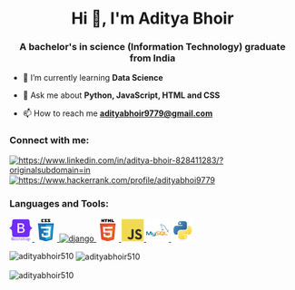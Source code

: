 <h1 align="center">Hi 👋, I'm Aditya Bhoir</h1>
<h3 align="center">A bachelor's in science (Information Technology) graduate from India</h3>

- 🌱 I’m currently learning **Data Science**

- 💬 Ask me about **Python, JavaScript, HTML and CSS**

- 📫 How to reach me **adityabhoir9779@gmail.com**

<h3 align="left">Connect with me:</h3>
<p align="left">
<!-- <a href="https://codepen.io/adityabhoir510" target="blank"><img align="center" src="https://raw.githubusercontent.com/rahuldkjain/github-profile-readme-generator/master/src/images/icons/Social/codepen.svg" alt="https://codepen.io/adityabhoir510" height="30" width="40" /></a> -->
<a href="https://www.linkedin.com/in/aditya-bhoir-828411283/" target="blank"><img align="center" src="https://raw.githubusercontent.com/rahuldkjain/github-profile-readme-generator/master/src/images/icons/Social/linked-in-alt.svg" alt="https://www.linkedin.com/in/aditya-bhoir-828411283/?originalsubdomain=in" height="30" width="40" /></a>
<a href="https://www.hackerrank.com/profile/adityabhoi9779" target="blank"><img align="center" src="https://raw.githubusercontent.com/rahuldkjain/github-profile-readme-generator/master/src/images/icons/Social/hackerrank.svg" alt="https://www.hackerrank.com/profile/adityabhoi9779" height="30" width="40" /></a>
</p>

<h3 align="left">Languages and Tools:</h3>
<p align="left"> <!-- <a href="https://angular.io" target="_blank" rel="noreferrer"> <img src="https://angular.io/assets/images/logos/angular/angular.svg" alt="angular" width="40" height="40"/> </a> --> <a href="https://getbootstrap.com" target="_blank" rel="noreferrer"> <img src="https://raw.githubusercontent.com/devicons/devicon/master/icons/bootstrap/bootstrap-plain-wordmark.svg" alt="bootstrap" width="40" height="40"/> </a> <a href="https://www.w3schools.com/css/" target="_blank" rel="noreferrer"> <img src="https://raw.githubusercontent.com/devicons/devicon/master/icons/css3/css3-original-wordmark.svg" alt="css3" width="40" height="40"/> </a> <a href="https://www.djangoproject.com/" target="_blank" rel="noreferrer"> <img src="https://cdn.worldvectorlogo.com/logos/django.svg" alt="django" width="40" height="40"/> </a> <a href="https://www.w3.org/html/" target="_blank" rel="noreferrer"> <img src="https://raw.githubusercontent.com/devicons/devicon/master/icons/html5/html5-original-wordmark.svg" alt="html5" width="40" height="40"/> </a> <a href="https://developer.mozilla.org/en-US/docs/Web/JavaScript" target="_blank" rel="noreferrer"> <img src="https://raw.githubusercontent.com/devicons/devicon/master/icons/javascript/javascript-original.svg" alt="javascript" width="40" height="40"/> </a> <a href="https://www.mysql.com/" target="_blank" rel="noreferrer"> <img src="https://raw.githubusercontent.com/devicons/devicon/master/icons/mysql/mysql-original-wordmark.svg" alt="mysql" width="40" height="40"/> </a> <!-- <a href="https://nodejs.org" target="_blank" rel="noreferrer"> <img src="https://raw.githubusercontent.com/devicons/devicon/master/icons/nodejs/nodejs-original-wordmark.svg" alt="nodejs" width="40" height="40"/> </a> --> <a href="https://www.python.org" target="_blank" rel="noreferrer"> <img src="https://raw.githubusercontent.com/devicons/devicon/master/icons/python/python-original.svg" alt="python" width="40" height="40"/> </a> </p> 

<p><img align="left" src="https://github-readme-stats.vercel.app/api/top-langs?username=adityabhoir510&show_icons=true&locale=en&layout=compact" alt="adityabhoir510" /></p>

<p>&nbsp;<img align="center" src="https://github-readme-stats.vercel.app/api?username=adityabhoir510&show_icons=true&locale=en" alt="adityabhoir510" /></p>

<p><img align="center" src="https://github-readme-streak-stats.herokuapp.com/?user=adityabhoir510&" alt="adityabhoir510" /></p>
